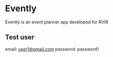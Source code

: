 # Evently
Evently is an event planner app developed for RVIR

## Test user
email: user1@gmail.com
password: password1
